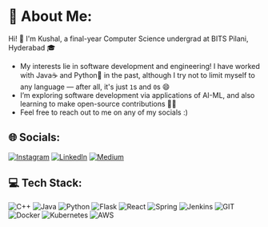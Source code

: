 # 💫 About Me:
Hi! 👋 I'm Kushal, a final-year Computer Science undergrad at BITS Pilani, Hyderabad 🎓
- My interests lie in software development and engineering! I have worked with Java☕ and Python🐍 in the past, although I try not to limit myself to any language — after all, it's just `1️`s and `0️`s 😄<br> 
- I’m exploring software development via applications of AI-ML, and also learning to make open-source contributions 👨‍💻<br> 
- Feel free to reach out to me on any of my socials :)


## 🌐 Socials:
[![Instagram](https://img.shields.io/badge/Instagram-%23E4405F.svg?style=for-the-badge&logo=Instagram&logoColor=white)](https://instagram.com/k.u.shall) [![LinkedIn](https://img.shields.io/badge/LinkedIn-%230077B5.svg?style=for-the-badge&logo=linkedin&logoColor=white)](https://linkedin.com/in/kushal-mishra) [![Medium](https://img.shields.io/badge/Medium-12100E?style=for-the-badge&logo=medium&logoColor=white)](https://medium.com/@mishrakushal) 
<!--
![Medium](https://img.shields.io/badge/c++-%2300599C.svg?style=for-the-badge&logo=c%2B%2B&logoColor=white)
-->
## 💻 Tech Stack:
![C++](https://img.shields.io/badge/c++-%2300599C.svg?style=for-the-badge&logo=c%2B%2B&logoColor=white) ![Java](https://img.shields.io/badge/java-%23ED8B00.svg?style=for-the-badge&logo=java&logoColor=white) ![Python](https://img.shields.io/badge/python-3670A0?style=for-the-badge&logo=python&logoColor=ffdd54) ![Flask](https://img.shields.io/badge/flask-%23000.svg?style=for-the-badge&logo=flask&logoColor=white) ![React](https://img.shields.io/badge/react-%2320232a.svg?style=for-the-badge&logo=react&logoColor=%2361DAFB) ![Spring](https://img.shields.io/badge/spring-%236DB33F.svg?style=for-the-badge&logo=spring&logoColor=white) ![Jenkins](https://img.shields.io/badge/jenkins-%232C5263.svg?style=for-the-badge&logo=jenkins&logoColor=white) ![GIT](https://img.shields.io/badge/Git-fc6d26?style=for-the-badge&logo=git&logoColor=white) ![Docker](https://img.shields.io/badge/docker-%230db7ed.svg?style=for-the-badge&logo=docker&logoColor=white) ![Kubernetes](https://img.shields.io/badge/kubernetes-%23326ce5.svg?style=for-the-badge&logo=kubernetes&logoColor=white) ![AWS](https://img.shields.io/badge/AWS-%23FF9900.svg?style=for-the-badge&logo=amazon-aws&logoColor=white)

<!--
![Django](https://img.shields.io/badge/django-%23092E20.svg?style=for-the-badge&logo=django&logoColor=white)

![SQLite](https://img.shields.io/badge/sqlite-%2307405e.svg?style=for-the-badge&logo=sqlite&logoColor=white) ![MySQL](https://img.shields.io/badge/mysql-%2300f.svg?style=for-the-badge&logo=mysql&logoColor=white) ![Postgres](https://img.shields.io/badge/postgres-%23316192.svg?style=for-the-badge&logo=postgresql&logoColor=white)

![NumPy](https://img.shields.io/badge/numpy-%23013243.svg?style=for-the-badge&logo=numpy&logoColor=white) ![Pandas](https://img.shields.io/badge/pandas-%23150458.svg?style=for-the-badge&logo=pandas&logoColor=white) ![Plotly](https://img.shields.io/badge/Plotly-%233F4F75.svg?style=for-the-badge&logo=plotly&logoColor=white)
-->

<!---
# 📊 GitHub Stats:
![](https://github-readme-stats.vercel.app/api?username=mishrakushal&theme=radical&hide_border=false&include_all_commits=true&count_private=true)<br/>
![](https://github-readme-streak-stats.herokuapp.com/?user=mishrakushal&theme=radical&hide_border=false)<br/>
![](https://github-readme-stats.vercel.app/api/top-langs/?username=mishrakushal&theme=radical&hide_border=false&include_all_commits=true&count_private=true&layout=compact)

### 🔝 Top Contributed Repo
![](https://github-contributor-stats.vercel.app/api?username=mishrakushal&limit=5&theme=dark&combine_all_yearly_contributions=true)

---
[![](https://visitcount.itsvg.in/api?id=mishrakushal&icon=5&color=0)](https://visitcount.itsvg.in)
-->
